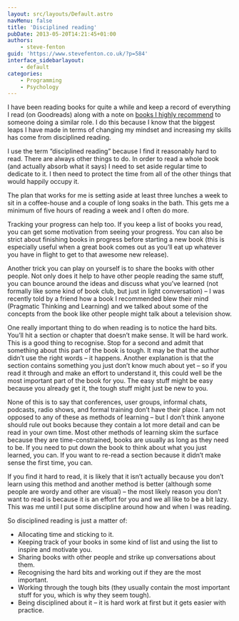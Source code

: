 ```yaml
---
layout: src/layouts/Default.astro
navMenu: false
title: 'Disciplined reading'
pubDate: 2013-05-20T14:21:45+01:00
authors:
    - steve-fenton
guid: 'https://www.stevefenton.co.uk/?p=584'
interface_sidebarlayout:
    - default
categories:
    - Programming
    - Psychology
---
```


I have been reading books for quite a while and keep a record of everything I read (on Goodreads) along with a note on [books I highly recommend](/publications/recommended-reading/) to someone doing a similar role. I do this because I know that the biggest leaps I have made in terms of changing my mindset and increasing my skills has come from disciplined reading.

I use the term “disciplined reading” because I find it reasonably hard to read. There are always other things to do. In order to read a whole book (and actually absorb what it says) I need to set aside regular time to dedicate to it. I then need to protect the time from all of the other things that would happily occupy it.

The plan that works for me is setting aside at least three lunches a week to sit in a coffee-house and a couple of long soaks in the bath. This gets me a minimum of five hours of reading a week and I often do more.

Tracking your progress can help too. If you keep a list of books you read, you can get some motivation from seeing your progress. You can also be strict about finishing books in progress before starting a new book (this is especially useful when a great book comes out as you’ll eat up whatever you have in flight to get to that awesome new release).

Another trick you can play on yourself is to share the books with other people. Not only does it help to have other people reading the same stuff, you can bounce around the ideas and discuss what you’ve learned (not formally like some kind of book club, but just in light conversation) – I was recently told by a friend how a book I recommended blew their mind (Pragmatic Thinking and Learning) and we talked about some of the concepts from the book like other people might talk about a television show.

One really important thing to do when reading is to notice the hard bits. You’ll hit a section or chapter that doesn’t make sense. It will be hard work. This is a good thing to recognise. Stop for a second and admit that something about this part of the book is tough. It may be that the author didn’t use the right words – it happens. Another explanation is that the section contains something you just don’t know much about yet – so if you read it through and make an effort to understand it, this could well be the most important part of the book for you. The easy stuff might be easy because you already get it, the tough stuff might just be new to you.

None of this is to say that conferences, user groups, informal chats, podcasts, radio shows, and formal training don’t have their place. I am not opposed to any of these as methods of learning – but I don’t think anyone should rule out books because they contain a lot more detail and can be read in your own time. Most other methods of learning skim the surface because they are time-constrained, books are usually as long as they need to be. If you need to put down the book to think about what you just learned, you can. If you want to re-read a section because it didn’t make sense the first time, you can.

If you find it hard to read, it is likely that it isn’t actually because you don’t learn using this method and another method is better (although some people are wordy and other are visual) – the most likely reason you don’t want to read is because it is an effort for you and we all like to be a bit lazy. This was me until I put some discipline around how and when I was reading.

So disciplined reading is just a matter of:

- Allocating time and sticking to it.
- Keeping track of your books in some kind of list and using the list to inspire and motivate you.
- Sharing books with other people and strike up conversations about them.
- Recognising the hard bits and working out if they are the most important.
- Working through the tough bits (they usually contain the most important stuff for you, which is why they seem tough).
- Being disciplined about it – it is hard work at first but it gets easier with practice.